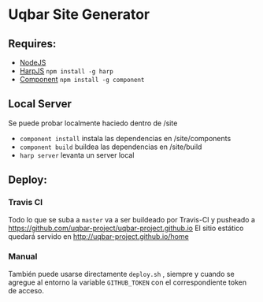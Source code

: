 # Uqbar Site Generator

## Requires:
 - [NodeJS](https://nodejs.org/)
 - [HarpJS](http://harpjs.com/) `npm install -g harp`
 - [Component](https://github.com/componentjs/component) `npm install -g component`

## Local Server
 Se puede probar localmente haciedo dentro de /site
 - `component install` instala las dependencias en /site/components    
 - `component build`   buildea las dependencias en /site/build
 - `harp server`       levanta un server local

## Deploy:

### Travis CI
 
 Todo lo que se suba a `master` va a ser buildeado por Travis-CI y pusheado a https://github.com/uqbar-project/uqbar-project.github.io
 El sitio estático quedará servido en http://uqbar-project.github.io/home
 
### Manual
 
 También puede usarse directamente `deploy.sh` ,  siempre y cuando se agregue al entorno la variable `GITHUB_TOKEN` con el correspondiente token de acceso.

